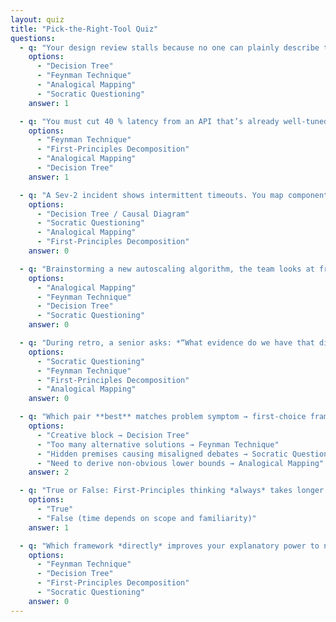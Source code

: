 ```yaml
---
layout: quiz
title: "Pick-the-Right-Tool Quiz"
questions:
  - q: "Your design review stalls because no one can plainly describe the new caching layer. Which framework will *most directly* unblock the meeting?"
    options:
      - "Decision Tree"
      - "Feynman Technique"
      - "Analogical Mapping"
      - "Socratic Questioning"
    answer: 1

  - q: "You must cut 40 % latency from an API that’s already well-tuned. First step?"
    options:
      - "Feynman Technique"
      - "First-Principles Decomposition"
      - "Analogical Mapping"
      - "Decision Tree"
    answer: 1

  - q: "A Sev-2 incident shows intermittent timeouts. You map components and arrows between them to isolate the root cause. Which framework are you using?"
    options:
      - "Decision Tree / Causal Diagram"
      - "Socratic Questioning"
      - "Analogical Mapping"
      - "First-Principles Decomposition"
    answer: 0

  - q: "Brainstorming a new autoscaling algorithm, the team looks at freeway-traffic control for inspiration. What framework is that?"
    options:
      - "Analogical Mapping"
      - "Feynman Technique"
      - "Decision Tree"
      - "Socratic Questioning"
    answer: 0

  - q: "During retro, a senior asks: *“What evidence do we have that disk I/O is the bottleneck?”* This is an example of…"
    options:
      - "Socratic Questioning"
      - "Feynman Technique"
      - "First-Principles Decomposition"
      - "Analogical Mapping"
    answer: 0

  - q: "Which pair **best** matches problem symptom → first-choice framework?"
    options:
      - "Creative block → Decision Tree"
      - "Too many alternative solutions → Feynman Technique"
      - "Hidden premises causing misaligned debates → Socratic Questioning"
      - "Need to derive non-obvious lower bounds → Analogical Mapping"
    answer: 2

  - q: "True or False: First-Principles thinking *always* takes longer than a Decision Tree analysis."
    options:
      - "True"
      - "False (time depends on scope and familiarity)"
    answer: 1

  - q: "Which framework *directly* improves your explanatory power to non-experts?"
    options:
      - "Feynman Technique"
      - "Decision Tree"
      - "First-Principles Decomposition"
      - "Socratic Questioning"
    answer: 0
---
```

